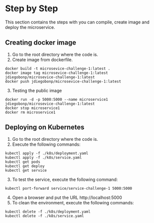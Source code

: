 # Step by Step
This section contains the steps with you can compile, create image and deploy the microservice.

## Creating docker image

1. Go to the root directory where the code is.
2. Create image from dockerfile.
```shell
docker build -t microsevice-challenge-1:latest .
docker image tag microsevice-challenge-1:latest jdiegobonp/microsevice-challenge-1:latest
docker push jdiegobonp/microsevice-challenge-1:latest
```
3. Testing the public image
```shell
docker run -d -p 5000:5000 --name microservice1 jdiegobonp/microsevice-challenge-1:latest
docker stop microservice1
docker rm microservice1
```

## Deploying on Kubernetes

1. Go to the root directory where the code is.
2. Execute the following commands:

```shell
kubectl apply -f ./k8s/deployment.yaml
kubectl apply -f ./k8s/service.yaml
kubectl get pods
kubectl get deploy
kubectl get service
```
3. To test the service, execute the following command:

```shell
kubectl port-forward service/service-challenge-1 5000:5000
```

4. Open a browser and put the URL http://localhost:5000
5. To clean the environment, execute the following commands:

```shell
kubectl delete -f ./k8s/deployment.yaml
kubectl delete -f ./k8s/service.yaml
```
